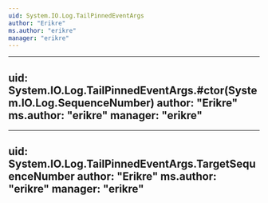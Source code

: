 ```yaml
---
uid: System.IO.Log.TailPinnedEventArgs
author: "Erikre"
ms.author: "erikre"
manager: "erikre"
---
```


---
uid: System.IO.Log.TailPinnedEventArgs.#ctor(System.IO.Log.SequenceNumber)
author: "Erikre"
ms.author: "erikre"
manager: "erikre"
---

---
uid: System.IO.Log.TailPinnedEventArgs.TargetSequenceNumber
author: "Erikre"
ms.author: "erikre"
manager: "erikre"
---
